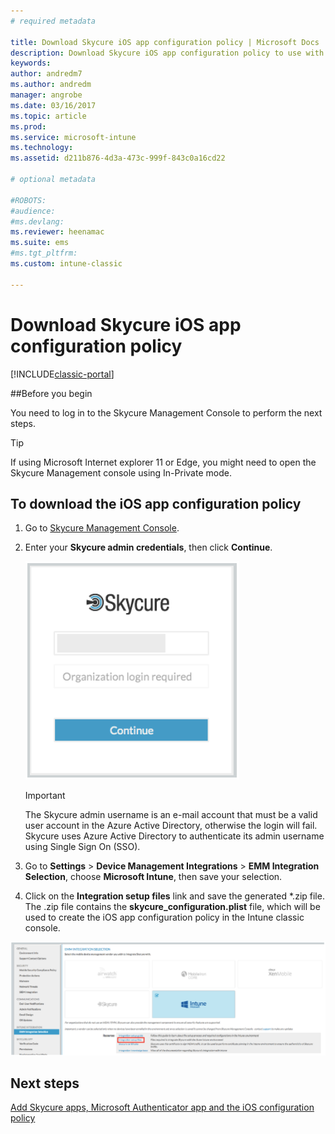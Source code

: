 ```yaml
---
# required metadata

title: Download Skycure iOS app configuration policy | Microsoft Docs
description: Download Skycure iOS app configuration policy to use with the Skycure iOS app deployed to end-users.
keywords:
author: andredm7
ms.author: andredm
manager: angrobe
ms.date: 03/16/2017
ms.topic: article
ms.prod:
ms.service: microsoft-intune
ms.technology:
ms.assetid: d211b876-4d3a-473c-999f-843c0a16cd22

# optional metadata

#ROBOTS:
#audience:
#ms.devlang:
ms.reviewer: heenamac
ms.suite: ems
#ms.tgt_pltfrm:
ms.custom: intune-classic

---
```


# Download Skycure iOS app configuration policy

[!INCLUDE[classic-portal](../includes/classic-portal.md)]

##Before you begin

You need to log in to the Skycure Management Console to perform the next steps.

> [!TIP] 
> If using Microsoft Internet explorer 11 or Edge, you might need to open the Skycure Management console using In-Private mode.

## To download the iOS app configuration policy

1.  Go to [Skycure Management Console](https://aad.skycure.com).

2.  Enter your **Skycure admin credentials**, then click **Continue**.

	![Skycure Management console login](../media/mtp/skycure-ios-app-1.png)

	> [!IMPORTANT] 
	> The Skycure admin username is an e-mail account that must be a valid user account in the Azure Active Directory, otherwise the login will fail. Skycure uses Azure Active Directory to authenticate its admin username using Single Sign On (SSO).

3.  Go to **Settings** &gt; **Device Management Integrations** &gt; **EMM Integration Selection**, choose **Microsoft Intune**, then save your selection.

2.  Click on the **Integration setup files** link and save the generated \*.zip file. The .zip file contains the **skycure\_configuration.plist** file, which will be used to create the iOS app configuration policy in the Intune classic console.

![Skycure Integration setup files](../media/mtp/skycure-ios-app-2.png)

## Next steps

[Add Skycure apps, Microsoft Authenticator app and the iOS configuration policy](/intune-classic/deploy-use/add-skycure-apps-microsoft-authenticator-and-ios-app-configuration-policy)
